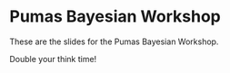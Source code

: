 # Pumas Bayesian Workshop

These are the slides for the Pumas Bayesian Workshop.

Double your think time!
